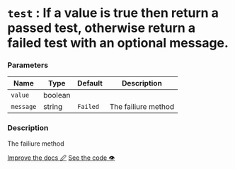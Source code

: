 <!--- Generated documentation. Do not edit! -->

# `test` : If a value is true then return a passed test, otherwise return a failed test with an optional message.

### Parameters

Name | Type | Default | Description
---- | ---- | ------- | -----------
`value` | boolean |  |
`message` | string | `Failed` | The failiure method


### Description

The failiure method

<p class="tools">
  <a class="edit button" href="https://github.com/stencila/libcore/edit/master/defs/test.fun.xml" target="_blank">Improve the docs 🖉</a>
  <a class="code button" href="https://github.com/stencila/libcore/blob/master/js/src/test.js" target="_blank">See the code 👁</a>
</p>
